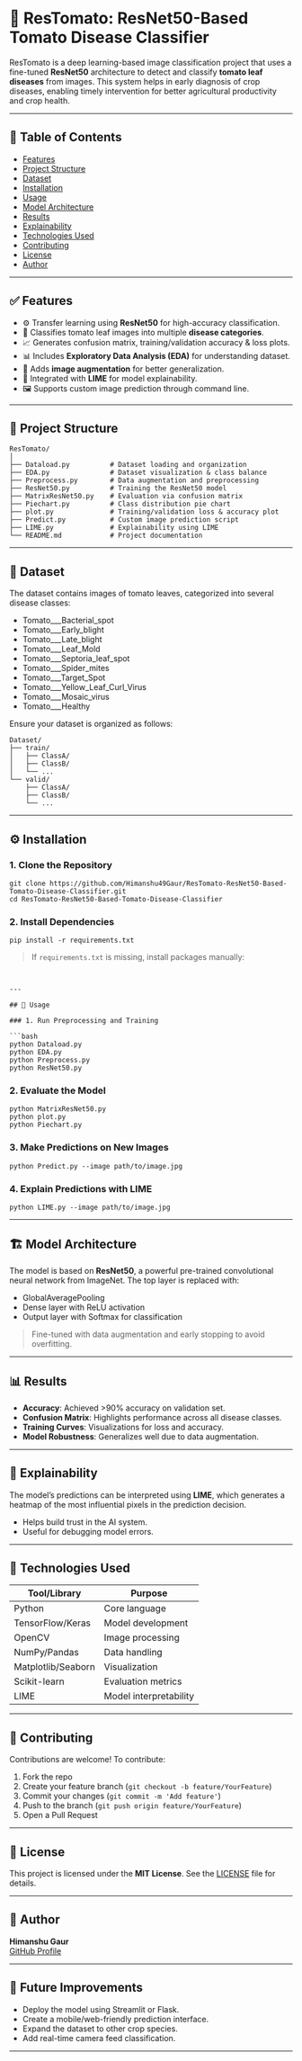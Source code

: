 
# 🌿 ResTomato: ResNet50-Based Tomato Disease Classifier

ResTomato is a deep learning-based image classification project that uses a fine-tuned **ResNet50** architecture to detect and classify **tomato leaf diseases** from images. This system helps in early diagnosis of crop diseases, enabling timely intervention for better agricultural productivity and crop health.

---

## 📌 Table of Contents

- [Features](#-features)
- [Project Structure](#-project-structure)
- [Dataset](#-dataset)
- [Installation](#-installation)
- [Usage](#-usage)
- [Model Architecture](#-model-architecture)
- [Results](#-results)
- [Explainability](#-explainability)
- [Technologies Used](#-technologies-used)
- [Contributing](#-contributing)
- [License](#-license)
- [Author](#-author)

---

## ✅ Features

- ⚙️ Transfer learning using **ResNet50** for high-accuracy classification.
- 📸 Classifies tomato leaf images into multiple **disease categories**.
- 📈 Generates confusion matrix, training/validation accuracy & loss plots.
- 📊 Includes **Exploratory Data Analysis (EDA)** for understanding dataset.
- 🧪 Adds **image augmentation** for better generalization.
- 🧠 Integrated with **LIME** for model explainability.
- 🖼️ Supports custom image prediction through command line.

---

## 📁 Project Structure

```
ResTomato/
│
├── Dataload.py          # Dataset loading and organization
├── EDA.py               # Dataset visualization & class balance
├── Preprocess.py        # Data augmentation and preprocessing
├── ResNet50.py          # Training the ResNet50 model
├── MatrixResNet50.py    # Evaluation via confusion matrix
├── Piechart.py          # Class distribution pie chart
├── plot.py              # Training/validation loss & accuracy plot
├── Predict.py           # Custom image prediction script
├── LIME.py              # Explainability using LIME
└── README.md            # Project documentation
```

---

## 🧠 Dataset

The dataset contains images of tomato leaves, categorized into several disease classes:

- Tomato___Bacterial_spot  
- Tomato___Early_blight  
- Tomato___Late_blight  
- Tomato___Leaf_Mold  
- Tomato___Septoria_leaf_spot  
- Tomato___Spider_mites  
- Tomato___Target_Spot  
- Tomato___Yellow_Leaf_Curl_Virus  
- Tomato___Mosaic_virus  
- Tomato___Healthy  

Ensure your dataset is organized as follows:

```
Dataset/
├── train/
│   ├── ClassA/
│   ├── ClassB/
│   └── ...
└── valid/
    ├── ClassA/
    ├── ClassB/
    └── ...
```

---

## ⚙️ Installation

### 1. Clone the Repository

```
git clone https://github.com/Himanshu49Gaur/ResTomato-ResNet50-Based-Tomato-Disease-Classifier.git
cd ResTomato-ResNet50-Based-Tomato-Disease-Classifier
```

### 2. Install Dependencies

```
pip install -r requirements.txt
```

> If `requirements.txt` is missing, install packages manually:
```


---

## 🚀 Usage

### 1. Run Preprocessing and Training

```bash
python Dataload.py
python EDA.py
python Preprocess.py
python ResNet50.py
```

### 2. Evaluate the Model

```
python MatrixResNet50.py
python plot.py
python Piechart.py
```

### 3. Make Predictions on New Images

```
python Predict.py --image path/to/image.jpg
```

### 4. Explain Predictions with LIME

```
python LIME.py --image path/to/image.jpg
```

---

## 🏗️ Model Architecture

The model is based on **ResNet50**, a powerful pre-trained convolutional neural network from ImageNet. The top layer is replaced with:

- GlobalAveragePooling
- Dense layer with ReLU activation
- Output layer with Softmax for classification

> Fine-tuned with data augmentation and early stopping to avoid overfitting.

---

## 📊 Results

- **Accuracy**: Achieved >90% accuracy on validation set.
- **Confusion Matrix**: Highlights performance across all disease classes.
- **Training Curves**: Visualizations for loss and accuracy.
- **Model Robustness**: Generalizes well due to data augmentation.

---

## 🧠 Explainability

The model’s predictions can be interpreted using **LIME**, which generates a heatmap of the most influential pixels in the prediction decision.

- Helps build trust in the AI system.
- Useful for debugging model errors.

---

## 🧰 Technologies Used

| Tool/Library      | Purpose                             |
|-------------------|-------------------------------------|
| Python            | Core language                       |
| TensorFlow/Keras  | Model development                   |
| OpenCV            | Image processing                    |
| NumPy/Pandas      | Data handling                       |
| Matplotlib/Seaborn| Visualization                       |
| Scikit-learn      | Evaluation metrics                  |
| LIME              | Model interpretability              |

---

## 🤝 Contributing

Contributions are welcome! To contribute:

1. Fork the repo
2. Create your feature branch (`git checkout -b feature/YourFeature`)
3. Commit your changes (`git commit -m 'Add feature'`)
4. Push to the branch (`git push origin feature/YourFeature`)
5. Open a Pull Request

---

## 📄 License

This project is licensed under the **MIT License**. See the [LICENSE](LICENSE) file for details.

---

## 👤 Author

**Himanshu Gaur**  
[GitHub Profile](https://github.com/Himanshu49Gaur)

---

## 🌱 Future Improvements

- Deploy the model using Streamlit or Flask.
- Create a mobile/web-friendly prediction interface.
- Expand the dataset to other crop species.
- Add real-time camera feed classification.

---
